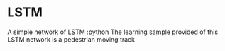 # LSTM
A simple network of LSTM :python
The learning sample provided of this LSTM network is a pedestrian moving track
